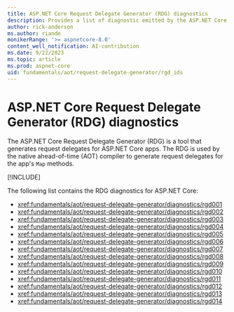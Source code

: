 ```yaml
---
title: ASP.NET Core Request Delegate Generator (RDG) diagnostics
description: Provides a list of diagnostic emitted by the ASP.NET Core Request Delegate Generator (RDG) for native AOT
author: rick-anderson
ms.author: riande
monikerRange: '>= aspnetcore-8.0'
content_well_notification: AI-contribution
ms.date: 9/22/2023
ms.topic: article
ms.prod: aspnet-core
uid: fundamentals/aot/request-delegate-generator/rgd_ids
---
```

# ASP.NET Core Request Delegate Generator (RDG) diagnostics

The ASP.NET Core Request Delegate Generator (RDG) is a tool that generates request delegates for ASP.NET Core apps. The RDG is used by the native ahead-of-time (AOT) compiler to generate request delegates for the app's `Map` methods.

[!INCLUDE[](~/fundamentals/aot/includes/aot_preview.md)]

The following list contains the RDG diagnostics for ASP.NET Core:

* <xref:fundamentals/aot/request-delegate-generator/diagnostics/rgd001>
* <xref:fundamentals/aot/request-delegate-generator/diagnostics/rgd002>
* <xref:fundamentals/aot/request-delegate-generator/diagnostics/rgd003>
* <xref:fundamentals/aot/request-delegate-generator/diagnostics/rgd004>
* <xref:fundamentals/aot/request-delegate-generator/diagnostics/rgd005>
* <xref:fundamentals/aot/request-delegate-generator/diagnostics/rgd006>
* <xref:fundamentals/aot/request-delegate-generator/diagnostics/rgd007>
* <xref:fundamentals/aot/request-delegate-generator/diagnostics/rgd008>
* <xref:fundamentals/aot/request-delegate-generator/diagnostics/rgd009>
* <xref:fundamentals/aot/request-delegate-generator/diagnostics/rgd010>
* <xref:fundamentals/aot/request-delegate-generator/diagnostics/rgd011>
* <xref:fundamentals/aot/request-delegate-generator/diagnostics/rgd012>
* <xref:fundamentals/aot/request-delegate-generator/diagnostics/rgd013>
* <xref:fundamentals/aot/request-delegate-generator/diagnostics/rgd014>
<!--
* <xref:fundamentals/aot/request-delegate-generator/diagnostics/rgd015>
* <xref:fundamentals/aot/request-delegate-generator/diagnostics/rgd016>
* <xref:fundamentals/aot/request-delegate-generator/diagnostics/rgd017>
* <xref:fundamentals/aot/request-delegate-generator/diagnostics/rgd018>
* <xref:fundamentals/aot/request-delegate-generator/diagnostics/rgd019>
* <xref:fundamentals/aot/request-delegate-generator/diagnostics/rgd020>
* <xref:fundamentals/aot/request-delegate-generator/diagnostics/rgd021>
* <xref:fundamentals/aot/request-delegate-generator/diagnostics/rgd022>
* <xref:fundamentals/aot/request-delegate-generator/diagnostics/rgd023>
* <xref:fundamentals/aot/request-delegate-generator/diagnostics/rgd024>
* <xref:fundamentals/aot/request-delegate-generator/diagnostics/rgd025> -->
